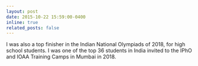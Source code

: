 ```yaml
---
layout: post
date: 2015-10-22 15:59:00-0400
inline: true
related_posts: false
---
```


I was also a top finisher in the Indian National Olympiads of 2018, for high school students. I was one of the top 36 students in India invited to the IPhO and IOAA Training Camps in Mumbai in 2018.
